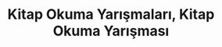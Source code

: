---
layout: category
headline: "Kitap Okuma Yarışmaları"
subline: "Bu sayfada <strong>kitap okuma yarışması</strong> kayıtlarını görüntüleyebilirsiniz. Genellikle öğrenciler için düzenlenen bu <strong>yarışmalar</strong>, umarız ki edebiyat dünyamız için yararlı olacaktır."
title: Kitap Okuma Yarışmaları, Kitap Okuma Yarışması
key: "kitap okuma yarışması"
description: Kitap Okuma Yarışması, Kitap Okuma Yarışmaları 2020, Kitap Okuma Yarışması 2020
permalink: "kitap-okuma-yarismalari/"
---
